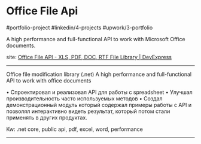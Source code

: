 # Office File Api

#portfolio-project
#linkedin/4-projects
#upwork/3-portfolio

A high performance and full-functional API to work with Microsoft Office documents.

site: [Office File API - XLS, PDF, DOC, RTF File Library | DevExpress](https://www.devexpress.com/products/net/office-file-api/)

-----------------

Office file modification library (.net)
A high performance and full-functional API to work with office documents

• Спроектировал и реализовал API для работы с spreadsheet
• Улучшал производительность часто используемых методов
• Создал демонстрационный модуль который содержал примеры работы с API и позволял интерактивно видеть результат, который потом стали применять в других продуктах.

Kw: .net core, public api, pdf, excel, word, performance

-----------------